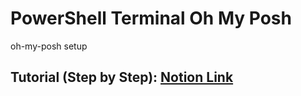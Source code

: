 # PowerShell Terminal Oh My Posh

oh-my-posh setup

## Tutorial (Step by Step): [Notion Link](https://salman-ahamad.notion.site/Terminal-b3dbb4f5ef1f4665ac0e74e0a56e4d03)
